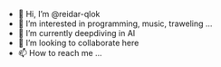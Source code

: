 - 👋 Hi, I’m @reidar-qlok
- 👀 I’m interested in programming, music, traweling ...
- 🌱 I’m currently deepdiving in AI
- 💞️ I’m looking to collaborate here
- 📫 How to reach me ...

<!---
reidar-qlok/reidar-qlok is a ✨ special ✨ repository because its `README.md` (this file) appears on your GitHub profile.
You can click the Preview link to take a look at your changes.
--->
